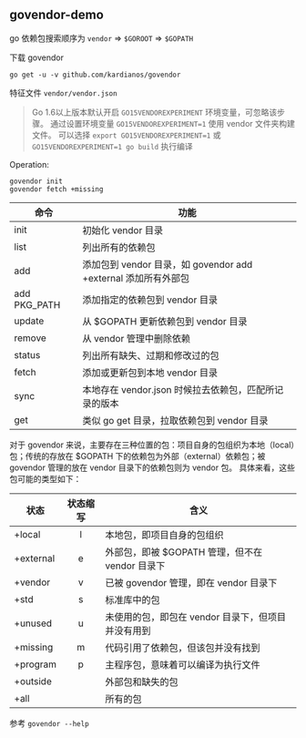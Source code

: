 ## govendor-demo

go 依赖包搜索顺序为 `vendor` => `$GOROOT` => `$GOPATH`

下载 govendor

```
go get -u -v github.com/kardianos/govendor
```

特征文件 `vendor/vendor.json`


>Go 1.6以上版本默认开启 `GO15VENDOREXPERIMENT` 环境变量，可忽略该步骤。
通过设置环境变量 `GO15VENDOREXPERIMENT=1` 使用 vendor 文件夹构建文件。
可以选择 `export GO15VENDOREXPERIMENT=1` 或 `GO15VENDOREXPERIMENT=1 go build` 执行编译

Operation:

```shell
govendor init
govendor fetch +missing

```

命令 | 功能
---|---
init | 初始化 vendor 目录
list | 列出所有的依赖包
add | 添加包到 vendor 目录，如 govendor add +external 添加所有外部包
add PKG\_PATH | 添加指定的依赖包到 vendor 目录
update | 从 $GOPATH 更新依赖包到 vendor 目录
remove | 从 vendor 管理中删除依赖
status | 列出所有缺失、过期和修改过的包
fetch | 添加或更新包到本地 vendor 目录
sync | 本地存在 vendor.json 时候拉去依赖包，匹配所记录的版本
get | 类似 go get 目录，拉取依赖包到 vendor 目录

对于 govendor 来说，主要存在三种位置的包：项目自身的包组织为本地（local）包；传统的存放在 $GOPATH 下的依赖包为外部（external）依赖包；被 govendor 管理的放在 vendor 目录下的依赖包则为 vendor 包。
具体来看，这些包可能的类型如下：

状态 | 状态缩写 | 含义
---|:---:|---
+local | l | 本地包，即项目自身的包组织
+external | e | 外部包，即被 $GOPATH 管理，但不在 vendor 目录下
+vendor | v | 已被 govendor 管理，即在 vendor 目录下
+std | s | 标准库中的包
+unused | u | 未使用的包，即包在 vendor 目录下，但项目并没有用到
+missing | m | 代码引用了依赖包，但该包并没有找到
+program | p | 主程序包，意味着可以编译为执行文件
+outside | | 外部包和缺失的包
+all | | 所有的包

参考 `govendor --help`

